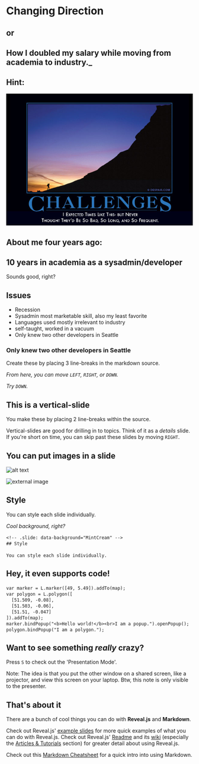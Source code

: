 # Changing Direction

## or
## How I doubled my salary while moving from academia to industry._<!-- .element: class="fragment" data-fragment-index="2" -->



## Hint:
![alt text](assets/challengesdemotivator.jpeg "Challenges")



## About me four years ago:
## 10 years in academia as a sysadmin/developer
Sounds good, right?



## Issues
* Recession
* Sysadmin most marketable skill, also my least favorite
* Languages used mostly irrelevant to industry
* self-taught, worked in a vacuum
* Only knew two other developers in Seattle



### Only knew two other developers in Seattle



Create these by placing 3 line-breaks in the markdown source.

_From here, you can move `LEFT`, `RIGHT`, or `DOWN`._ <!-- .element: class="fragment" data-fragment-index="0" -->

_Try `DOWN`._ <!-- .element: class="fragment" data-fragment-index="1" -->


## This is a vertical-slide
You make these by placing 2 line-breaks within the source.

Vertical-slides are good for drilling in to topics. Think of it as a _details_ slide. If you're short on time, you can skip past these slides by moving `RIGHT`.



## You can put images in a slide

![alt text](assets/logo.png "Logo Title Text 1")

![external image](https://raw.githubusercontent.com/maptime/maptime.github.io/master/img/xmaptime-logo-web-header-rainbonly.png.pagespeed.ic.sUvy41gYSf.png "External Image Example")



<!-- .slide: data-background="MintCream" -->
## Style

You can style each slide individually.

_Cool background, right?_<!-- .element: class="fragment" data-fragment-index="1" -->
```
<!-- .slide: data-background="MintCream" -->
## Style

You can style each slide individually.
```



## Hey, it even supports code!

```
var marker = L.marker([49, 5.49]).addTo(map);
var polygon = L.polygon([
  [51.509, -0.08],
  [51.503, -0.06],
  [51.51, -0.047]
]).addTo(map);
marker.bindPopup("<b>Hello world!</b><br>I am a popup.").openPopup();
polygon.bindPopup("I am a polygon.");
```



## Want to see something _really_ crazy?

Press `S` to check out the 'Presentation Mode'.

Note:
The idea is that you put the other window on a shared screen, like a projector, and view this screen on your laptop. Btw, this note is only visible to the presenter.



## That's about it

There are a bunch of cool things you can do with **Reveal.js** and **Markdown**.

Check out Reveal.js' [example slides](http://lab.hakim.se/reveal-js/) for more quick examples of what you can do with Reveal.js.  Check out Reveal.js' [Readme](https://github.com/hakimel/reveal.js/blob/master/README.md) and its [wiki](https://github.com/hakimel/reveal.js/wiki) (especially the [Articles & Tutorials](https://github.com/hakimel/reveal.js/wiki/Articles-&-Tutorials) section) for greater detail about using Reveal.js.  

Check out this [Markdown Cheatsheet](https://github.com/adam-p/markdown-here/wiki/Markdown-Cheatsheet) for a quick intro into using Markdown.
